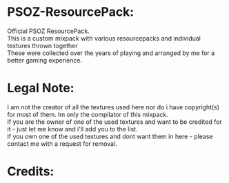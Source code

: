 # PSOZ-ResourcePack:

Official PSOZ ResourcePack. <br />
This is a custom mixpack with various resourcepacks and individual textures thrown together <br />
These were collected over the years of playing and arranged by me for a better gaming experience.

# Legal Note:

I am not the creator of all the textures used here nor do i have copyright(s) for most of them. Im only the compilator of this mixpack. <br />
If you are the owner of one of the used textures and want to be credited for it - just let me know and i'll add you to the list. <br />
If you own one of the used textures and dont want them in here - please contact me with a request for removal.

# Credits:
